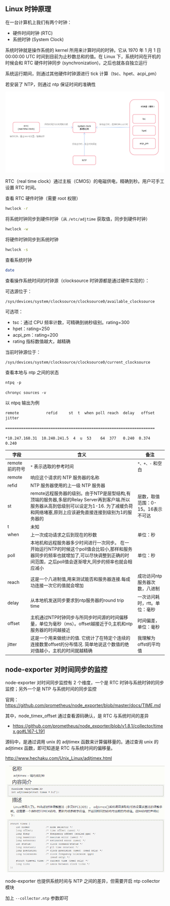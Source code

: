 ## Linux 时钟原理

在一台计算机上我们有两个时钟：

- 硬件时间时钟 (RTC)
- 系统时钟 (System Clock)

系统时钟就是操作系统的 kernel 所用来计算时间的时钟。它从 1970 年 1 月 1 日 00:00:00 UTC 时间到目前为止秒数总和的值。在 Linux 下，系统时间在开机的时候会和 RTC 硬件时钟同步 (synchronization)，之后也就各自独立运行

系统运行期间，则通过其他硬件时钟源进行 tick 计算（tsc、hpet、acpi_pm）

若安装了 NTP，则通过 ntp 保证时间的准确性

![img](./.assets/timex/900737-20201214114634214-2141348311.png)

RTC（real time clock）通过主板（CMOS）的电磁供电，精确到秒。用户可手工设置 RTC 时间。

查看 RTC 硬件时钟（需要 root 权限）

```bash
hwclock -r
```

将系统时钟同步到硬件时钟（从 `/etc/adjtime` 获取值，同步到硬件时钟）

```bash
hwclock -w
```

将硬件时钟同步到系统时钟

```bash
hwclock -s
```

查看系统时钟

```bash
date
```

查看操作系统时间的时钟源（clocksource 时钟源都是通过硬件实现的）：

可选源位于：

```
/sys/devices/system/clocksource/clocksource0/available_clocksource
```

可选项：

- tsc：通过 CPU 频率计数，可精确到纳秒级别。rating=300
- hpet：rating=250
- acpi_pm：rating=200
- rating 指标数值越大，越精确

当前时钟源位于：

```
/sys/devices/system/clocksource/clocksource0/current_clocksource
```

查看本地与 ntp 之间的状态

```
ntpq -p

chronyc sources -v
```

以 ntpq 输出为例

``` 
remote            refid     st  t  when poll reach  delay   offset   jitter

==================================================================

*10.247.160.31  10.240.241.5  4  u  53    64  377   0.240  0.374  0.240

```


| 字段           | 含义                                                         | 备注                               |
| -------------- | ------------------------------------------------------------ | ---------------------------------- |
| remote前的符号 | `*` 表示选取的参考时间                                       | `*、+、-` 和空白                   |
| remote         | 响应这个请求的 NTP 服务器的名称                              |                                    |
| refid          | NTP 服务器使用的上一级 NTP 服务器                            |                                    |
| st             | remote远程服务器的级别。由于NTP是层型结构,有顶端的服务器,多层的Relay Server再到客户端.所以服务器从高到低级别可以设定为1-16. 为了减缓负荷和网络堵塞,原则上应该避免直接连接到级别为1的服务器的 | 层数，取值范围：0-15。16表示不可达 |
| t              | 未知                                                         |                                    |
| when           | 上一次成功请求之后到现在的秒数                               | 单位：秒                           |
| poll           | 本地机和远程服务器多少时间进行一次同步。 在一开始运行NTP的时候这个poll值会比较小,那样和服务器同步的频率也就增加了,可以尽快调整到正确的时间范围，之后poll值会逐渐增大,同步的频率也就会相应减小 | 单位：秒                           |
| reach          | 这是一个八进制值,用来测试能否和服务器连接.每成功连接一次它的值就会增加 | 成功访问ntp服务器次数，八进制      |
| delay          | 从本地机发送同步要求到ntp服务器的round trip time             | 一次访问耗时，rtt。单位：毫秒      |
| offset         | 主机通过NTP时钟同步与所同步时间源的时间偏移量，单位为毫秒（ms）。offset越接近于0,主机和ntp服务器的时间越接近 | 时间偏差，单位：毫秒               |
| jitter         | 这是一个用来做统计的值. 它统计了在特定个连续的连接数里offset的分布情况. 简单地说这个数值的绝对值越小，主机的时间就越精确 | 我理解为offst的平均值              |

## node-exporter 对时间同步的监控

node-exporter 对时间同步监控有 2 个维度，一个是 RTC 时钟与系统时钟的同步监控；另外一个是 NTP 与系统时间的同步监控

官网：<https://github.com/prometheus/node_exporter/blob/master/docs/TIME.md>

其中，node_timex_offset 通过查看源码确认，是 RTC 与系统时间的差异

- <https://github.com/prometheus/node_exporter/blob/v1.8.1/collector/timex.go#L167-L191>

源码中，是通过调用 unix 的 adjtimex 函数来计算偏移量的。通过查询 unix 的 adjtimex 函数，即可知道是 RTC 与系统时间的偏移量。

<http://www.hechaku.com/Unix_Linux/adjtimex.html>

![img](./.assets/timex/900737-20201214145605925-2105836185.png)

node-exporter 也提供系统时间与 NTP 之间的差异，但需要开启 ntp collector 模块

加上 `--collector.ntp` 参数即可